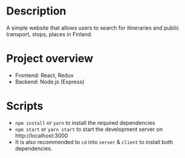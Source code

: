 
<!-- @format -->

# Description

A simple website that allows users to search for itineraries and public transport, stops, places in Finland.

# Project overview

- Frontend: React, Redux
- Backend: Node.js (Express)

# Scripts

- `npm install` or `yarn` to install the required dependencies
- `npm start` or `yarn start` to start the development server on http://localhost:3000
- It is also recommended to `cd` into `server` & `client` to install both dependencies.

